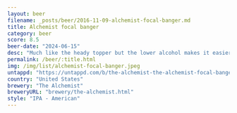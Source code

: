 ```yaml
---
layout: beer
filename: _posts/beer/2016-11-09-alchemist-focal-banger.md
title: Alchemist focal banger
category: beer
score: 8.5
beer-date: "2024-06-15"
desc: "Much like the heady topper but the lower alcohol makes it easier to drink"
permalink: /beer/:title.html
img: /img/list/alchemist-focal-banger.jpeg
untappd: "https://untappd.com/b/the-alchemist-the-alchemist-focal-banger/45458"
country: "United States"
brewery: "The Alchemist"
breweryURL: "brewery/the-alchemist.html"
style: "IPA - American"
---
```

